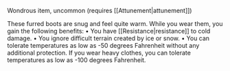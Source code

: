 Wondrous item, uncommon (requires [[Attunement|attunement]]) 

These furred boots are snug and feel quite warm. While you wear them, you gain the following benefits:
• You have [[Resistance|resistance]] to cold damage.
• You ignore difficult terrain created by ice or snow.
• You can tolerate temperatures as low as -50 degrees Fahrenheit without any additional protection. If you wear heavy clothes, you can tolerate temperatures as low as -100 degrees Fahrenheit.
